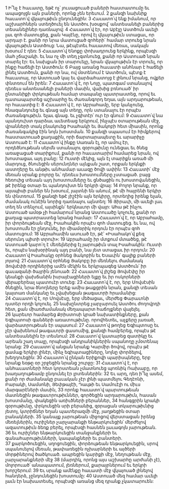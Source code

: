 1 Ի՞նչ է հաւատը, եթէ ոչ՝ յուսացուած բաների հաստատումը եւ ապացոյցն այն բաների, որոնք չեն երեւում. 2 քանզի նախնիք հաւատո՛վ վկայութիւն ընդունեցին:
3 Հաւատո՛վ ենք իմանում, որ աշխարհներն ստեղծուել են Աստծու խօսքով՝ անտեսանելի բաներից տեսանելիներ դառնալով:
4 Հաւատո՛վ էր, որ Աբէլը Աստծուն աւելի լաւ զոհ մատուցեց, քան Կայէնը, որով էլ վկայութիւն ստացաւ, որ արդար է. քանի որ նրա մատուցած զոհերի՛ համար տրուեց նրան վկայութիւն Աստծուց: Նա, թէպէտեւ հաւատով մեռաւ, սակայն խօսում է դեռ:
5 Հաւատո՛վ Ենոքը փոխադրուեց երկինք, որպէսզի մահ չճաշակի. եւ նա ոչ մի տեղ չգտնուեց, քանի որ Աստուած նրան տարել էր: Եւ նախքան իր տարուելը, նրան վկայութիւն էր տրուել, որ ինքը հաճելի էր Աստծուն: 6 Բայց առանց հաւատի անհնար է հաճելի լինել Աստծուն, քանի որ նա, ով մօտենում է Աստծուն, պէտք է հաւատայ, որ Աստուած կայ եւ վարձահատոյց է լինում նրանց, ովքեր փնտռում են իրեն:
7 Հաւատո՛վ է, որ Նոյը, պատգամ ստանալով դեռեւս անտեսանելի բաների մասին, վախից բռնուած՝ իր ընտանիքի փրկութեան համար տապանը պատրաստեց, որով եւ դատապարտեց աշխարհը եւ ժառանգորդ եղաւ այն արդարութեան, որ հաւատից է:
8 Հաւատո՛վ է, որ Աբրահամը, երբ կանչուեց, հնազանդուեց եւ գնաց այն տեղը, որն ստանալու էր որպէս ժառանգութիւն. ելաւ գնաց. եւ չգիտէր՝ ուր էր գնում:
9 Հաւատո՛վ նա պանդուխտ դարձաւ աւետեաց երկրում, ինչպէս օտարութեան մէջ, վրանների տակ բնակուեց Իսահակի եւ Յակոբի հետ միասին, որոնք ժառանգակից էին նոյն խոստման. 10 քանզի սպասում էր հիմքերով հաստատուած քաղաքին, որի ճարտարապետը եւ արարիչը Աստուած է:
11 Հաւատո՛վ ինքը Սառան էլ, որ ամուլ էր, որդեծնութեան սերմն ստանալու զօրութիւնը ունեցաւ եւ ծնեց առաջացած տարիքում, քանի որ հաւատարիմ համարեց նրան, ով խոստացաւ այդ բանը: 12 Ուստի մէկից, այն էլ տարիքն առած մի մարդուց, ծնուեցին սերունդներ այնքան շատ, որքան երկնքի աստղերը եւ անթիւ անհամար աւազը ծովի ափին:
13 Հաւատի՛ մէջ մեռան սրանք բոլորը եւ՝ դեռեւս խոստումները չստացած. բայց հեռուից տեսան այդ խոստումները եւ ցնծացին ու խոստովանեցին, թէ իրենք օտար եւ պանդուխտ են երկրի վրայ: 14 Բոլոր նրանք, որ այսպիսի բաներ են խօսում, յայտնի են անում, թէ մի հայրենի երկիր են փնտռում. 15 քանզի եթէ յիշէին այն երկիրը, որտեղից իրենք ելան, ժամանակ ունէին նորից դառնալու այնտեղ: 16 Յիրաւի, մի աւելի լաւ տեղ են տենչում, այսինքն՝ երկնաւոր մի վայր: Ահա թէ ինչու Աստուած ամօթ չի համարում նրանց Աստուածը կոչուել, քանի որ քաղաք պատրաստեց նրանց համար:
17 Հաւատո՛վ է, որ Աբրահամը, իր փորձութեան մէջ, Իսահակին որպէս զոհ մատուցեց. եւ նա, ով խոստումն էր ընդունել, իր միամօրիկ որդուն էր որպէս զոհ մատուցում: 18 Աբրահամին ասուած էր, թէ՝ «Իսահակո՛վ քեզ սերունդ պիտի տրուի»: 19 Աբրահամը իր մտքում մտածեց, թէ Աստուած կարո՛ղ է մեռելներից էլ յարութիւն տալ Իսահակին: Ուստի եւ, որպէս նախօրինակ այդ բանի, նա յետ ստացաւ իր որդուն:
20 Հաւատո՛վ Իսահակը օրհնեց Յակոբին եւ Եսաւին՝ գալիք բաների յոյսով:
21 Հաւատո՛վ օրհնեց Յակոբը իր մեռնելու ժամանակ Յովսէփի որդիներից ամէն մէկին եւ երկրպագեց Աստծուն՝ իր գաւազանի ծայրին յենուած:
22 Հաւատո՛վ յիշեց Յովսէփը իր կեանքի վախճանին իսրայէացիների ելքը եւ իր ոսկորների վերաբերեալ պատուէր տուեց:
23 Հաւատո՛վ է, որ, երբ Մովսէսին ծնեցին, նրա ծնողները երեք ամիս թաքցրին նրան, քանզի տեսան կայտառ մանկանը եւ չվախեցան թագաւորի հրամանից: 24 Հաւատո՛վ է, որ Մովսէսը, երբ մեծացաւ, մերժեց Փարաւոնի դստեր որդի կոչուել. 25 նախընտրեց չարչարուել Աստծու ժողովրդի հետ, քան միառժամանակ մեղապարտ հաճոյքներ վայելել. 26 կարեւոր համարեց Քրիստոսի կրած նախատինքները, քան Եգիպտոսի գանձերի առատութիւնը. որովհետեւ, աչքերը յառած, վարձատրութեան էր սպասում:
27 Հաւատո՛վ թողեց Եգիպտոսը եւ չէր վախենում թագաւորի ցասումից, քանզի համբերեց, որպէս թէ անտեսանելին էր տեսնում: 28 Հաւատո՛վ կատարեց զատիկը եւ արեան շաղ տալը, որպէսզի անդրանիկներին սպանողը չմօտենայ նրանց:
29 Հաւատո՛վ անցան նրանք Կարմիր ծովով, որպէս թէ ցամաք երկիր լինէր, մինչ եգիպտացիները, նոյնը փորձելով, խեղդուեցին:
30 Հաւատո՛վ ընկան Երիքովի պարիսպները, երբ նրանք եօթը օր շրջեցին նրանց շուրջը:
31 Հաւատո՛վ է, որ անհաւատների հետ կորստեան չմատնուեց պոռնիկ Ռախաբը, որ խաղաղութեամբ ընդունել էր լրտեսներին:
32 Եւ արդ, դեռ ի՞նչ ասեմ, քանի որ ժամանակը բաւական չէր լինի պատմելու Գեդէոնի, Բարակի, Սամսոնի, Յեփթայէի, Դաւթի եւ Սամուէլի ու միւս մարգարէների մասին, 33 որոնք հաւատո՛վ պարտութեան մատնեցին թագաւորութիւններ, գործեցին արդարութիւն, հասան խոստմանը, փակեցին առիւծների բերաններ, 34 հանգցրին կրակի զօրութիւնը, փրկուեցին սրի բերանից, զօրացան տկարութիւնից յետոյ, կտրիճներ եղան պատերազմի մէջ, յաղթեցին օտար բանակների. 35 կանայք յարութեան միջոցով վերստացան իրենց մեռելներին, ուրիշներ չարչարանքի ենթարկուեցին՝ մերժելով ազատութիւն ձեռք բերել, որպէսզի հասնեն լաւագոյն յարութեան. 36 եւ ուրիշներ ենթարկուեցին տանջանքների եւ գանահարութիւնների, կապանքների եւ բանտերի. 37 քարկոծուեցին, սղոցուեցին, փորձութեան ենթարկուեցին, սրով սպանուելով մեռան, թափառեցին ոչխարների եւ այծերի մորթիներով ծածկուած. ապրեցին կարիքի մէջ, նեղութեան մէջ, չարչարանքների մէջ 38 (մարդիկ, որոնց այս աշխարհը արժանի չէ), մոլորուած՝ անապատում, լեռներում, քարայրներում եւ երկրի խորշերում:
39 Եւ սրանք ամէնքը հաւատի մէջ վկայուած լինելով հանդերձ, չընդունեցին խոստումը: 40 Աստուած մեզ համար աւելի լաւն էր նախատեսել, որպէսզի առանց մեզ դրանք չկատարուեն:
